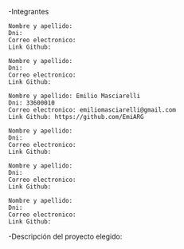 -Integrantes

    Nombre y apellido:
    Dni:
    Correo electronico:
    Link Github:

    Nombre y apellido:
    Dni:
    Correo electronico:
    Link Github:

    Nombre y apellido: Emilio Masciarelli
    Dni: 33600010
    Correo electronico: emiliomasciarelli@gmail.com
    Link Github: https://github.com/EmiARG

    Nombre y apellido:
    Dni:
    Correo electronico:
    Link Github:

    Nombre y apellido:
    Dni:
    Correo electronico:
    Link Github:

    Nombre y apellido:
    Dni:
    Correo electronico:
    Link Github:

-Descripción del proyecto elegido:
